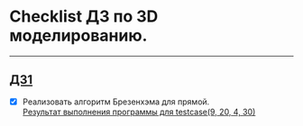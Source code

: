 # Checklist ДЗ по 3D моделированию.  
----
## [ДЗ1](https://github.com/eqweqr/3D_modeling/tree/master/%D0%94%D0%971)
- [X] Реализовать алгоритм Брезенхэма для прямой.  
[Результат выполнения программы для testcase(9, 20, 4, 30)](https://github.com/eqweqr/3D_modeling/blob/master/%D0%94%D0%971/%D0%A1%D0%BD%D0%B8%D0%BC%D0%BE%D0%BA%20%D1%8D%D0%BA%D1%80%D0%B0%D0%BD%D0%B0%20%D0%BE%D1%82%202023-10-04%2000-57-46.png)
